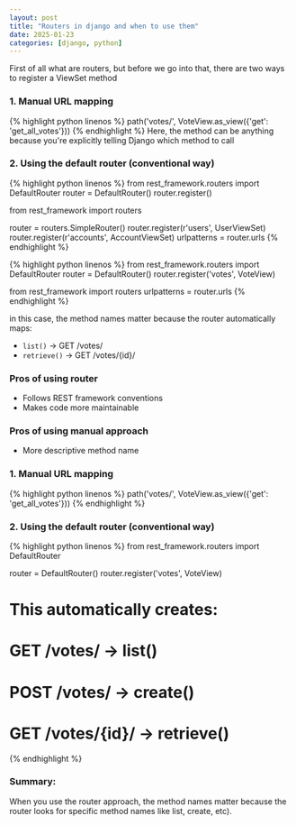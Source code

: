 ```yaml
---
layout: post
title: "Routers in django and when to use them"
date: 2025-01-23
categories: [django, python]
---
```


First of all what are routers, but before we go into that, there are two ways to register a ViewSet method

### 1. Manual URL mapping
{% highlight python linenos %}
path('votes/', VoteView.as_view({'get': 'get_all_votes'}))
{% endhighlight %}
Here, the method can be anything because you're explicitly telling  Django which method to call
### 2. Using the default router (conventional way)
{% highlight python linenos %}
from rest_framework.routers import DefaultRouter
router = DefaultRouter()
router.register()

from rest_framework import routers

router = routers.SimpleRouter()
router.register(r'users', UserViewSet)
router.register(r'accounts', AccountViewSet)
urlpatterns = router.urls
{% endhighlight %}

{% highlight python linenos %}
from rest_framework.routers import DefaultRouter
router = DefaultRouter()
router.register('votes', VoteView)

from rest_framework import routers
urlpatterns = router.urls
{% endhighlight %}

in this case, the method names matter because the router automatically maps:

- `list()` -> GET /votes/
- `retrieve()` -> GET /votes/{id}/

### Pros of using router
- Follows REST framework conventions
- Makes code more maintainable

### Pros of using manual approach
- More descriptive method name

### 1. Manual URL mapping
{% highlight python linenos %}
path('votes/', VoteView.as_view({'get': 'get_all_votes'}))
{% endhighlight %}

### 2. Using the default router (conventional way)
{% highlight python linenos %}
from rest_framework.routers import DefaultRouter

router = DefaultRouter()
router.register('votes', VoteView)

# This automatically creates:
# GET /votes/ -> list()
# POST /votes/ -> create()
# GET /votes/{id}/ -> retrieve()
{% endhighlight %}

### Summary:
When you use the router approach, the method names matter because the router looks for specific method names like list, create, etc).